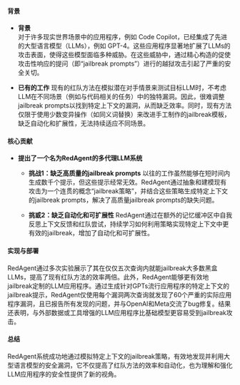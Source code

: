#### 背景
- **背景**       
    对于许多现实世界场景中的应用程序，例如 Code Copilot，已经集成了先进的大型语言模型（LLMs），例如 GPT-4。这些应用程序显著地扩展了LLMs的攻击表面，使得这些模型面临多种威胁。在这些威胁中，通过精心构造的促使攻击性响应的提问（即“jailbreak prompts”）进行的越狱攻击引起了严重的安全关切。

- **已有的工作**
    现有的红队方法在模拟潜在对手情景来测试目标LLM时，不考虑LLM在不同场景（例如与代码相关的任务）中的独特漏洞。因此，很难调整jailbreak prompts以找到特定上下文的漏洞，从而缺乏效率。同时，现有方法仅限于使用少数变异操作（如同义词替换）来改进手工制作的jailbreak模板，缺乏自动化和扩展性，无法持续适应不同场景。

#### 核心贡献
- **提出了一个名为RedAgent的多代理LLM系统**
    - **挑战1：缺乏高质量的jailbreak prompts**
        以往的工作虽然能够在短时间内生成数千个提示，但这些提示经常无效。RedAgent通过抽象和建模现有攻击为一个连贯的概念“jailbreak策略”，并结合这些策略生成特定上下文的jailbreak prompts，解决了高质量jailbreak prompts的缺失问题。

    - **挑戜2：缺乏自动化和可扩展性**
        RedAgent通过在额外的记忆缓冲区中自我反思上下文反馈和红队尝试，持续学习如何利用策略实现特定上下文中更有效的jailbreak，增加了自动化和可扩展性。

#### 实现与部署
RedAgent通过多次实验展示了其在仅仅五次查询内就能jailbreak大多数黑盒LLMs，提高了现有红队方法的效率两倍。此外，RedAgent能够更有效地jailbreak定制的LLM应用程序。通过生成针对GPTs流行应用程序的特定上下文的jailbreak提示，RedAgent仅使用每个漏洞两次查询就发现了60个严重的实际应用程序漏洞，且已报告所有发现的问题，并与OpenAI和Meta交流了bug修复。结果还表明，与外部数据或工具增强的LLM应用程序比基础模型更容易受到jailbreak攻击。

#### 总结
RedAgent系统成功地通过模拟特定上下文的jailbreak策略，有效地发现并利用大型语言模型的安全漏洞，它不仅提高了红队方法的效率和自动化，也为理解和强化LLM应用程序的安全性提供了新的视角。
